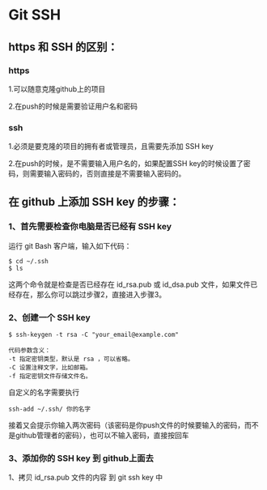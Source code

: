 # Git SSH
## https 和 SSH 的区别：
### https
1.可以随意克隆github上的项目

2.在push的时候是需要验证用户名和密码

### ssh
1.必须是要克隆的项目的拥有者或管理员，且需要先添加 SSH key

2.在push的时候，是不需要输入用户名的，如果配置SSH key的时候设置了密码，则需要输入密码的，否则直接是不需要输入密码的。


## 在 github 上添加 SSH key 的步骤：
### 1、首先需要检查你电脑是否已经有 SSH key 
运行 git Bash 客户端，输入如下代码：

```
$ cd ~/.ssh
$ ls
```

这两个命令就是检查是否已经存在 id_rsa.pub 或 id_dsa.pub 文件，如果文件已经存在，那么你可以跳过步骤2，直接进入步骤3。

### 2、创建一个 SSH key 

```
$ ssh-keygen -t rsa -C "your_email@example.com"

代码参数含义：
-t 指定密钥类型，默认是 rsa ，可以省略。
-C 设置注释文字，比如邮箱。
-f 指定密钥文件存储文件名。

```

自定义的名字需要执行

```
ssh-add ~/.ssh/ 你的名字 
```
 
接着又会提示你输入两次密码（该密码是你push文件的时候要输入的密码，而不是github管理者的密码），也可以不输入密码，直接按回车


### 3、添加你的 SSH key 到 github上面去
1、拷贝 id_rsa.pub 文件的内容 到 git ssh key 中

 

